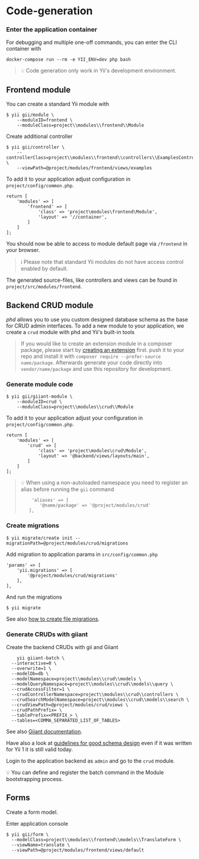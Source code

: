 Code-generation
===============

### Enter the application container

For debugging and multiple one-off commands, you can enter the CLI container with

    docker-compose run --rm -e YII_ENV=dev php bash

> :bulb: Code generation only work in Yii's development environment.

Frontend module
---------------

You can create a standard Yii module with

    $ yii gii/module \
        --moduleID=frontend \
        --moduleClass=project\\modules\\frontend\\Module
                
Create additional controller

    $ yii gii/controller \
        --controllerClass=project\\modules\\frontend\\controllers\\ExamplesController \
        --viewPath=@project/modules/frontend/views/examples

To add it to your application adjust configuration in `project/config/common.php`.

    return [
        'modules' => [
            'frontend' => [
                'class' => 'project\modules\frontend\Module',
                'layout' => '//container',
            ]
        ]
    ];
    
You should now be able to access to module default page via `/frontend` in your browser.
    
> :information_source: Please note that standard Yii modules do not have access control enabled by default.

The generated source-files, like controllers and views can be found in `project/src/modules/frontend`.

Backend CRUD module
-------------------

*phd* allows you to use you custom designed database schema as the base for CRUD admin interfaces.
To add a new module to your application, we create a `crud` module with phd and Yii's built-in tools

> If you would like to create an extension module in a composer package, please start by 
> [creating an extension](44-extension-development.md) first.
> push it to your repo and install it with `composer require --prefer-source name/package`. 
> Afterwards generate your code directly into `vendor/name/package` and use this repository for development.

### Generate module code

    $ yii gii/giiant-module \
        --moduleID=crud \
        --moduleClass=project\\modules\\crud\\Module

To add it to your application adjust your configuration in `project/config/common.php`.

    return [
        'modules' => [
            'crud' => [
                'class' => 'project\modules\crud\Module',
                'layout' => '@backend/views/layouts/main',
            ]
        ]
    ];


> :bulb: When using a non-autoloaded namespace you need to register an alias before running the `gii` command
> 
>         'aliases' => [
>            '@name/package' => '@project/modules/crud'
>        ],



### Create migrations

	$ yii migrate/create init --migrationPath=@project/modules/crud/migrations

Add migration to application params in `src/config/common.php`

    'params' => [
        'yii.migrations' => [
            '@project/modules/crud/migrations'
        ],
    ],

And run the migrations
    
    $ yii migrate

See also [how to create file migrations](database-migrations-from-file.md).



### Generate CRUDs with giiant 

Create the backend CRUDs with gii and Giiant

        yii giiant-batch \
      --interactive=0 \
      --overwrite=1 \
      --modelDb=db \
      --modelNamespace=project\\modules\\crud\\models \
      --modelQueryNamespace=project\\modules\\crud\\models\\query \
      --crudAccessFilter=1 \
      --crudControllerNamespace=project\\modules\\crud\\controllers \
      --crudSearchModelNamespace=project\\modules\\crud\\models\\search \
      --crudViewPath=@project/modules/crud/views \
      --crudPathPrefix= \
      --tablePrefix=<PREFIX_> \
      --tables=<COMMA_SEPARATED_LIST_OF_TABLES>

See also [Giiant documentation](https://github.com/schmunk42/yii2-giiant/blob/master/README.md).

Have also a look at [guidelines for good schema design](http://www.yiiframework.com/wiki/227/guidelines-for-good-schema-design/)
even if it was written for Yii 1 it is still valid today. 

Login to the application backend as `admin` and go to the `crud` module.

:bulb: You can define and register the batch command in the Module bootstrapping process.

## Forms

Create a form model.

Enter application console

    $ yii gii/form \
      --modelClass=project\\modules\\frontend\\models\\TranslateForm \
      --viewName=translate \
      --viewPath=@project/modules/frontend/views/default

